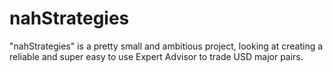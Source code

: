# nahStrategies
"nahStrategies" is a pretty small and ambitious project, looking at creating a reliable and super easy to use Expert Advisor to trade USD major pairs.
